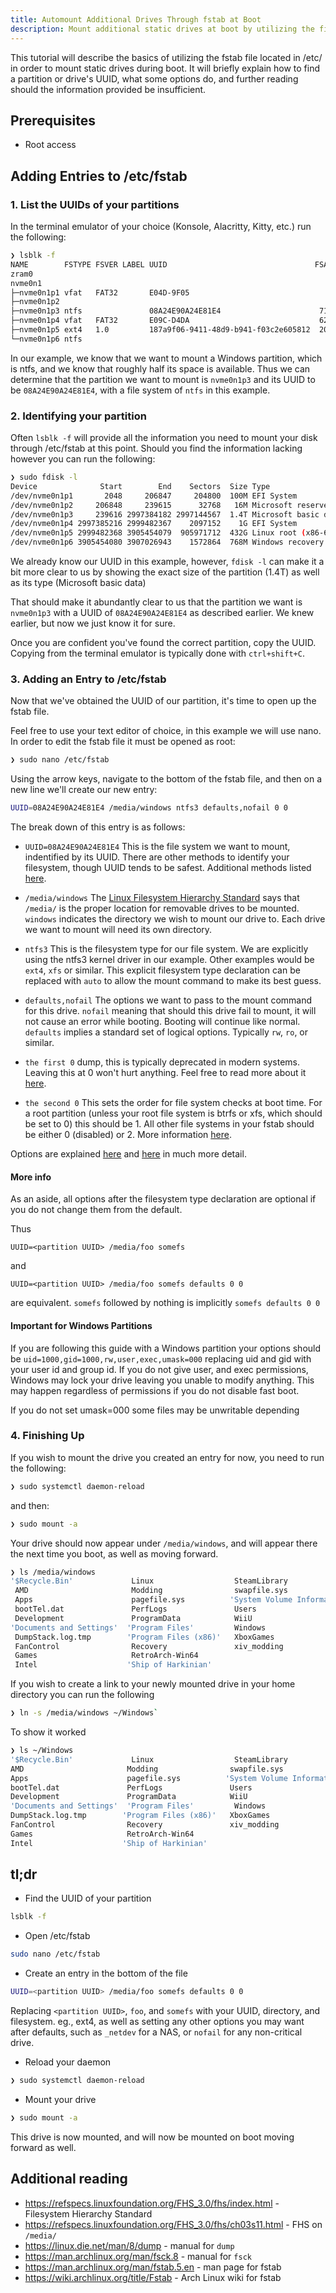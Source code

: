 ```yaml
---
title: Automount Additional Drives Through fstab at Boot
description: Mount additional static drives at boot by utilizing the file found at /etc/fstab
---
```


This tutorial will describe the basics of utilizing the fstab file located in /etc/ in order to mount static drives during boot. It will briefly explain how to find a partition or drive's UUID, what some options do, and further reading should the information provided be insufficient.

## Prerequisites
- Root access

## Adding Entries to /etc/fstab

### 1. List the UUIDs of your partitions
In the terminal emulator of your choice (Konsole, Alacritty, Kitty, etc.) run the following:

```sh
❯ lsblk -f
NAME        FSTYPE FSVER LABEL UUID                                 FSAVAIL FSUSE% MOUNTPOINTS
zram0                                                                              [SWAP]
nvme0n1
├─nvme0n1p1 vfat   FAT32       E04D-9F05
├─nvme0n1p2
├─nvme0n1p3 ntfs               08A24E90A24E81E4                      715.4G    50%
├─nvme0n1p4 vfat   FAT32       E09C-D4DA                             628.1M    39% /boot
├─nvme0n1p5 ext4   1.0         187a9f06-9411-48d9-b941-f03c2e605812  203.6G    47% /
└─nvme0n1p6 ntfs
```

In our example, we know that we want to mount a Windows partition, which is ntfs, and we know that roughly half its space is available. Thus we can determine that the partition we want to mount is `nvme0n1p3` and its UUID to be `08A24E90A24E81E4`, with a file system of `ntfs` in this example.

### 2. Identifying your partition

Often `lsblk -f` will provide all the information you need to mount your disk through /etc/fstab at this point. Should you find the information lacking however you can run the following:

```sh
❯ sudo fdisk -l
Device              Start        End    Sectors  Size Type
/dev/nvme0n1p1       2048     206847     204800  100M EFI System
/dev/nvme0n1p2     206848     239615      32768   16M Microsoft reserved
/dev/nvme0n1p3     239616 2997384182 2997144567  1.4T Microsoft basic data
/dev/nvme0n1p4 2997385216 2999482367    2097152    1G EFI System
/dev/nvme0n1p5 2999482368 3905454079  905971712  432G Linux root (x86-64)
/dev/nvme0n1p6 3905454080 3907026943    1572864  768M Windows recovery environment
```

We already know our UUID in this example, however, `fdisk -l` can make it a bit more clear to us by showing the exact size of the partition (1.4T) as well as its type (Microsoft basic data)

That should make it abundantly clear to us that the partition we want is `nvme0n1p3` with a UUID of `08A24E90A24E81E4` as described earlier. We knew earlier, but now we just know it for sure.

Once you are confident you've found the correct partition, copy the UUID. Copying from the terminal emulator is typically done with `ctrl+shift+C`.


### 3. Adding an Entry to /etc/fstab

Now that we've obtained the UUID of our partition, it's time to open up the fstab file.

Feel free to use your text editor of choice, in this example we will use nano. In order to edit the fstab file it must be opened as root:

```sh
❯ sudo nano /etc/fstab
```

Using the arrow keys, navigate to the bottom of the fstab file, and then on a new line we'll create our new entry:

```sh
UUID=08A24E90A24E81E4 /media/windows ntfs3 defaults,nofail 0 0
```
The break down of this entry is as follows:

- `UUID=08A24E90A24E81E4` This is the file system we want to mount, indentified by its UUID. There are other methods to identify your filesystem, though UUID tends to be safest. Additional methods listed [here](https://wiki.archlinux.org/title/Fstab#Identifying_file_systems).

- `/media/windows` The [Linux Filesystem Hierarchy Standard](https://refspecs.linuxfoundation.org/FHS_3.0/fhs/index.html) says that `/media/` is the proper location for removable drives to be mounted. `windows` indicates the directory we wish to mount our drive to. Each drive we want to mount will need its own directory.

- `ntfs3` This is the filesystem type for our file system. We are explicitly using the ntfs3 kernel driver in our example. Other examples would be `ext4`, `xfs` or similar. This explicit filesystem type declaration can be replaced with `auto` to allow the mount command to make its best guess.

- `defaults,nofail` The options we want to pass to the mount command for this drive. `nofail` meaning that should this drive fail to mount, it will not cause an error while booting. Booting will continue like normal. `defaults` implies a standard set of logical options. Typically `rw`, `ro`, or similar.

- `the first 0` dump, this is typically deprecated in modern systems. Leaving this at 0 won't hurt anything. Feel free to read more about it [here](https://linux.die.net/man/8/dump).

- `the second 0` This sets the order for file system checks at boot time. For a root partition (unless your root file system is btrfs or xfs, which should be set to 0) this should be 1. All other file systems in your fstab should be either 0 (disabled) or 2. More information [here](https://man.archlinux.org/man/fsck.8).

Options are explained [here](https://man7.org/linux/man-pages/man5/fstab.5.html) and [here](https://man7.org/linux/man-pages/man8/mount.8.html) in much more detail.

#### More info
As an aside, all options after the filesystem type declaration are optional if you do not change them from the default.

Thus

`UUID=<partition UUID> /media/foo somefs`

and

`UUID=<partition UUID> /media/foo somefs defaults 0 0`

are equivalent.  `somefs` followed by nothing is implicitly `somefs defaults 0 0`

#### Important for Windows Partitions

If you are following this guide with a Windows partition your options should be `uid=1000,gid=1000,rw,user,exec,umask=000` replacing uid and gid with your user id and group id. If you do not give user, and exec permissions, Windows may lock your drive leaving you unable to modify anything. This may happen regardless of permissions if you do not disable fast boot.

If you do not set umask=000 some files may be unwritable depending



### 4. Finishing Up

If you wish to mount the drive you created an entry for now, you need to run the following:

```sh
❯ sudo systemctl daemon-reload
```

and then:

```sh
❯ sudo mount -a
```

Your drive should now appear under `/media/windows`, and will appear there the next time you boot, as well as moving forward.

```sh
❯ ls /media/windows
'$Recycle.Bin'             Linux                  SteamLibrary
 AMD                       Modding                swapfile.sys
 Apps                      pagefile.sys          'System Volume Information'
 bootTel.dat               PerfLogs               Users
 Development               ProgramData            WiiU
'Documents and Settings'  'Program Files'         Windows
 DumpStack.log.tmp        'Program Files (x86)'   XboxGames
 FanControl                Recovery               xiv_modding
 Games                     RetroArch-Win64
 Intel                    'Ship of Harkinian'
 ```

 If you wish to create a link to your newly mounted drive in your home directory you can run the following

 ```sh
 ❯ ln -s /media/windows ~/Windows`
 ```

 To show it worked

 ```sh
 ❯ ls ~/Windows
 '$Recycle.Bin'             Linux                  SteamLibrary
 AMD                       Modding                swapfile.sys
 Apps                      pagefile.sys          'System Volume Information'
 bootTel.dat               PerfLogs               Users
 Development               ProgramData            WiiU
'Documents and Settings'  'Program Files'         Windows
 DumpStack.log.tmp        'Program Files (x86)'   XboxGames
 FanControl                Recovery               xiv_modding
 Games                     RetroArch-Win64
 Intel                    'Ship of Harkinian'
 ```


## tl;dr

- Find the UUID of your partition
```sh
lsblk -f
```

- Open /etc/fstab
```sh
sudo nano /etc/fstab
```

- Create an entry in the bottom of the file
```sh
UUID=<partition UUID> /media/foo somefs defaults 0 0
```
Replacing `<partition UUID>`, `foo`, and `somefs` with your UUID, directory, and filesystem. eg., ext4, as well as setting any other options you may want after defaults, such as `_netdev` for a NAS, or `nofail` for any non-critical drive.

- Reload your daemon

```sh
❯ sudo systemctl daemon-reload
```

- Mount your drive
```sh
❯ sudo mount -a
```

This drive is now mounted, and will now be mounted on boot moving forward as well.

## Additional reading
- https://refspecs.linuxfoundation.org/FHS_3.0/fhs/index.html - Filesystem Hierarchy Standard
- https://refspecs.linuxfoundation.org/FHS_3.0/fhs/ch03s11.html - FHS on `/media/`
- https://linux.die.net/man/8/dump - manual for `dump`
- https://man.archlinux.org/man/fsck.8 - manual for `fsck`
- https://man.archlinux.org/man/fstab.5.en - man page for fstab
- https://wiki.archlinux.org/title/Fstab - Arch Linux wiki for fstab
